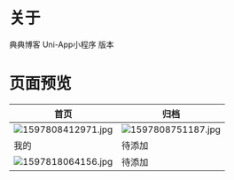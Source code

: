 # 关于
典典博客 Uni-App小程序 版本
# 页面预览

| 首页 | 归档 |
| ---- | ---- |
| ![1597808412971.jpg](https://static.saintic.com/picbed/huang/2020/08/19/1597808412971.jpg) | ![1597808751187.jpg](https://static.saintic.com/picbed/huang/2020/08/19/1597808751187.jpg) |
| 我的 | 待添加 |
| ![1597818064156.jpg](https://static.saintic.com/picbed/huang/2020/08/19/1597818064156.jpg) | 待添加 |
